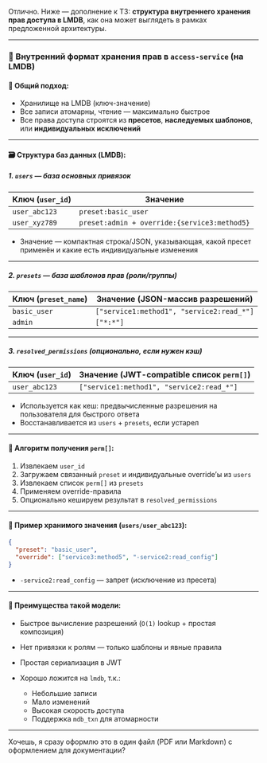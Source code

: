 Отлично. Ниже — дополнение к ТЗ: **структура внутреннего хранения прав доступа в LMDB**, как она может выглядеть в рамках предложенной архитектуры.

---

### 🧬 Внутренний формат хранения прав в `access-service` (на LMDB)

#### 📂 Общий подход:

* Хранилище на LMDB (ключ-значение)
* Все записи атомарны, чтение — максимально быстрое
* Все права доступа строятся из **пресетов**, **наследуемых шаблонов**, или **индивидуальных исключений**

---

#### 🗃️ Структура баз данных (LMDB):

##### 1. `users` — база основных привязок

| Ключ (`user_id`) | Значение                                     |
| ---------------- | -------------------------------------------- |
| `user_abc123`    | `preset:basic_user`                          |
| `user_xyz789`    | `preset:admin + override:{service3:method5}` |

* Значение — компактная строка/JSON, указывающая, какой пресет применён и какие есть индивидуальные изменения

---

##### 2. `presets` — база шаблонов прав (роли/группы)

| Ключ (`preset_name`) | Значение (JSON-массив разрешений)         |
| -------------------- | ----------------------------------------- |
| `basic_user`         | `["service1:method1", "service2:read_*"]` |
| `admin`              | `["*:*"]`                                 |

---

##### 3. `resolved_permissions` (опционально, если нужен кэш)

| Ключ (`user_id`) | Значение (JWT-compatible список `perm[]`) |
| ---------------- | ----------------------------------------- |
| `user_abc123`    | `["service1:method1", "service2:read_*"]` |

* Используется как кеш: предвычисленные разрешения на пользователя для быстрого ответа
* Восстанавливается из `users` + `presets`, если устарел

---

#### 🧠 Алгоритм получения `perm[]`:

1. Извлекаем `user_id`
2. Загружаем связанный `preset` и индивидуальные override’ы из `users`
3. Извлекаем список `perm[]` из `presets`
4. Применяем override-правила
5. Опционально кешируем результат в `resolved_permissions`

---

#### 📌 Пример хранимого значения (`users/user_abc123`):

```json
{
  "preset": "basic_user",
  "override": ["service3:method5", "-service2:read_config"]
}
```

* `-service2:read_config` — запрет (исключение из пресета)

---

#### 🧩 Преимущества такой модели:

* Быстрое вычисление разрешений (`O(1)` lookup + простая композиция)
* Нет привязки к ролям — только шаблоны и явные правила
* Простая сериализация в JWT
* Хорошо ложится на `lmdb`, т.к.:

  * Небольшие записи
  * Мало изменений
  * Высокая скорость доступа
  * Поддержка `mdb_txn` для атомарности

---

Хочешь, я сразу оформлю это в один файл (PDF или Markdown) с оформлением для документации?
